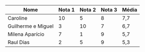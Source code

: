| Nome | Nota 1 | Nota 2 | Nota 3 | Média |
|---|---|---|---|---|
| Caroline | 10 | 5 | 8 | 7,7 |
| Guilherme e Miguel | 3 | 10 | 7 | 6,7 |
| Milena Aparício | 7 | 1 | 9 | 5,7 |
| Raul Dias | 2 | 5 | 9 | 5,3 |